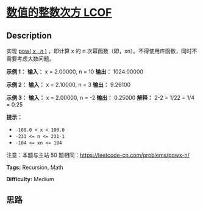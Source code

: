 # [数值的整数次方 LCOF][title]

## Description

实现 [pow( _x_ , _n_ )](https://www.cplusplus.com/reference/valarray/pow/) ，即计算
x 的 n 次幂函数（即，xn）。不得使用库函数，同时不需要考虑大数问题。

**示例 1：**
            **输入：** x = 2.00000, n = 10    **输出：** 1024.00000    

**示例 2：**
            **输入：** x = 2.10000, n = 3    **输出：** 9.26100

**示例 3：**
            **输入：** x = 2.00000, n = -2    **输出：** 0.25000    **解释：** 2-2 = 1/22 = 1/4 = 0.25

**提示：**

  * `-100.0 < x < 100.0`
  * `-231 <= n <= 231-1`
  * `-104 <= xn <= 104`

注意：本题与主站 50 题相同：<https://leetcode-cn.com/problems/powx-n/>


**Tags:** Recursion, Math

**Difficulty:** Medium

## 思路

[title]: https://leetcode-cn.com/problems/shu-zhi-de-zheng-shu-ci-fang-lcof
